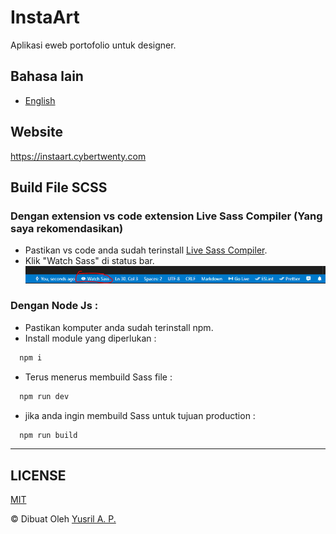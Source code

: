 # InstaArt
Aplikasi eweb portofolio untuk designer. 

## Bahasa lain
- [English](./README.md)

## Website
https://instaart.cybertwenty.com

## Build File SCSS
### Dengan extension vs code extension Live Sass Compiler (Yang saya rekomendasikan)
- Pastikan vs code anda sudah terinstall [Live Sass Compiler](https://marketplace.visualstudio.com/items?itemName=ritwickdey.live-sass).
- Klik "Watch Sass" di status bar.
  ![live sass compiler status bar image](./live-sass-compiler-status-bar.png)

### Dengan Node Js :
- Pastikan komputer anda sudah terinstall npm.
- Install module yang diperlukan : 
```bash 
  npm i
```
- Terus menerus membuild Sass file :
```bash 
  npm run dev
```
- jika anda ingin membuild Sass untuk tujuan production :
```bash 
  npm run build
```

---
## LICENSE
[MIT](./LICENSE.md)

© Dibuat Oleh [Yusril A. P.](https://github.com/yusril-adr)